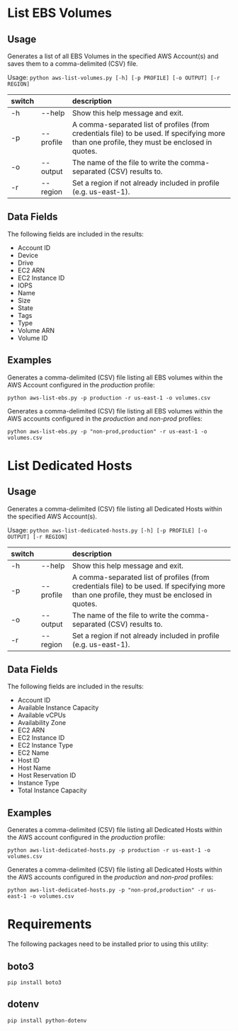 # List EBS Volumes
## Usage

Generates a list of all EBS Volumes in the specified AWS Account(s) and saves them to a comma-delimited (CSV) file.

Usage: `python aws-list-volumes.py [-h] [-p PROFILE] [-o OUTPUT] [-r REGION]`

| switch |           | description                                                         |
|--------|-----------|:--------------------------------------------------------------------|
| -h     | --help    | Show this help message and exit.                                    |
| -p     | --profile | A comma-separated list of profiles (from credentials file) to be used. If specifying more than one profile, they must be enclosed in quotes. |
| -o     | --output  | The name of the file to write the comma-separated (CSV) results to. |
| -r     | --region  | Set a region if not already included in profile (e.g. us-east-1).   |

## Data Fields

The following fields are included in the results:
- Account ID
- Device
- Drive
- EC2 ARN
- EC2 Instance ID
- IOPS
- Name
- Size
- State
- Tags
- Type
- Volume ARN
- Volume ID

## Examples

Generates a comma-delimited (CSV) file listing all EBS volumes within the AWS Account configured in the *production* profile:
    
`python aws-list-ebs.py -p production -r us-east-1 -o volumes.csv `

Generates a comma-delimited (CSV) file listing all EBS volumes within the AWS accounts configured in the *production* and *non-prod* profiles:
    
`python aws-list-ebs.py -p "non-prod,production" -r us-east-1 -o volumes.csv `

# List Dedicated Hosts
## Usage

Generates a comma-delimited (CSV) file listing all Dedicated Hosts within the specified AWS Account(s).

Usage: `python aws-list-dedicated-hosts.py [-h] [-p PROFILE] [-o OUTPUT] [-r REGION]`

| switch |           | description                                                         |
|--------|-----------|:--------------------------------------------------------------------|
| -h     | --help    | Show this help message and exit.                                    |
| -p     | --profile | A comma-separated list of profiles (from credentials file) to be used. If specifying more than one profile, they must be enclosed in quotes. |
| -o     | --output  | The name of the file to write the comma-separated (CSV) results to. |
| -r     | --region  | Set a region if not already included in profile (e.g. us-east-1).   |

## Data Fields

The following fields are included in the results:

- Account ID
- Available Instance Capacity
- Available vCPUs
- Availability Zone
- EC2 ARN
- EC2 Instance ID
- EC2 Instance Type
- EC2 Name
- Host ID
- Host Name
- Host Reservation ID
- Instance Type
- Total Instance Capacity

## Examples

Generates a comma-delimited (CSV) file listing all Dedicated Hosts within the AWS account configured in the *production* profile:
    
`python aws-list-dedicated-hosts.py -p production -r us-east-1 -o volumes.csv `

Generates a comma-delimited (CSV) file listing all Dedicated Hosts within the AWS accounts configured in the *production* and *non-prod* profiles:
    
`python aws-list-dedicated-hosts.py -p "non-prod,production" -r us-east-1 -o volumes.csv `

# Requirements

The following packages need to be installed prior to using this utility:

## boto3

`pip install boto3`

## dotenv

`pip install python-dotenv`

